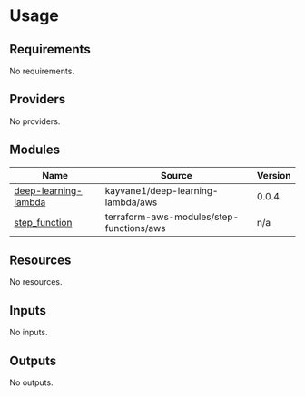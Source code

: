# Usage

<!--- BEGIN_TF_DOCS --->
## Requirements

No requirements.

## Providers

No providers.

## Modules

| Name | Source | Version |
|------|--------|---------|
| <a name="module_deep-learning-lambda"></a> [deep-learning-lambda](#module\_deep-learning-lambda) | kayvane1/deep-learning-lambda/aws | 0.0.4 |
| <a name="module_step_function"></a> [step\_function](#module\_step\_function) | terraform-aws-modules/step-functions/aws | n/a |

## Resources

No resources.

## Inputs

No inputs.

## Outputs

No outputs.

<!--- END_TF_DOCS --->

